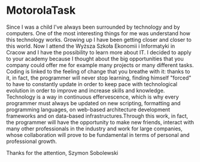 # MotorolaTask
Since I was a child I've always been surrounded by technology and by computers. One of the most interesting things for me was understand how this technology works. Growing up I have been getting closer and closer to this world. Now I attend the Wyższa Szkoła Ekonomii i Informatyki in Cracow and I have the possibility to learn more about IT. I decided to apply to your academy because I thought about the big opportunities that you company could offer me for example many projects or many different tasks. Coding is linked to the feeling of change that you breathe with it: thanks to it, in fact, the programmer will never stop learning, finding himself "forced" to have to constantly update in order to keep pace with technological evolution in order to improve and increase skills and knowledge. Technology is a way in continuous effervescence, which is why every programmer must always be updated on new scripting, formatting and programming languages, on web-based architecture development frameworks and on data-based infrastructures.Through this work, in fact, the programmer will have the opportunity to make new friends, interact with many other professionals in the industry and work for large companies, whose collaboration will prove to be fundamental in terms of personal and professional growth.

Thanks for the attention,
Szymon Sobolewski

